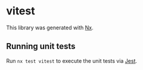 # vitest

This library was generated with [Nx](https://nx.dev).

## Running unit tests

Run `nx test vitest` to execute the unit tests via [Jest](https://jestjs.io).
